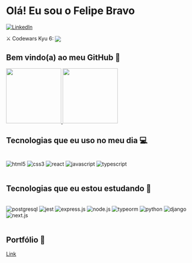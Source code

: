 # Olá! Eu sou o Felipe Bravo

[![LinkedIn](https://img.shields.io/badge/LinkedIn-0077B5?style=for-the-badge&logo=linkedin&logoColor=white)](https://www.linkedin.com/in/feebravo/)

⚔️ Codewars Kyu 6: <a href="https://www.codewars.com/users/felipebravo" target="_blank"> <img align="center" src="https://www.codewars.com/users/felipebravo/badges/small"> </a>

## Bem vindo(a) ao meu GitHub 👋

<div align="left">
    <a href="https://github.com/felipebravo">
      <img height="150em" src="https://github-readme-stats.vercel.app/api?username=felipebravo&theme=tokyonight"/>
      <img height="150em" src="https://github-readme-stats.vercel.app/api/top-langs/?username=felipebravo&theme=tokyonight&hide_border=false&&layout=compact"/>
    </a>
  </div>

## Tecnologias que eu uso no meu dia 💻

<div style='display: inline_block'><br/>
  <img alt='html5'  src='https://img.shields.io/badge/HTML5-E34F26?style=for-the-badge&logo=html5&logoColor=white'/>
  <img alt='css3'  src='https://img.shields.io/badge/CSS3-1572B6?style=for-the-badge&logo=css3&logoColor=white'/>
  <img alt='react'  src='https://img.shields.io/badge/React-20232A?style=for-the-badge&logo=react&logoColor=61DAFB'/>
  <img alt='javascript'  src='https://img.shields.io/badge/JavaScript-F7DF1E?style=for-the-badge&logo=javascript&logoColor=black'/>
  <img alt='typescript'  src='https://img.shields.io/badge/TypeScript-007ACC?style=for-the-badge&logo=typescript&logoColor=white'/>
</div><br/>

## Tecnologias que eu estou estudando 📖

<div style='display: inline_block'><br/>
  <img alt='postgresql' src='https://img.shields.io/badge/PostgreSQL-316192?style=for-the-badge&logo=postgresql&logoColor=white'>
  <img alt='jest' src='https://img.shields.io/badge/Jest-323330?style=for-the-badge&logo=Jest&logoColor=white'>
  <img alt='express.js' src='https://img.shields.io/badge/Express.js-404D59?style=for-the-badge'>
  <img alt='node.js' src='https://img.shields.io/badge/Node.js-43853D?style=for-the-badge&logo=node.js&logoColor=white'>
  <img alt='typeorm' src='https://img.shields.io/badge/TypeORM-E83524?style=for-the-badge&=appveyor'>
  <img alt='python' src='https://img.shields.io/badge/python-3670A0?style=for-the-badge&logo=python&logoColor=ffdd54'>
  <img alt='django' src='https://img.shields.io/badge/django-%23092E20.svg?style=for-the-badge&logo=django&logoColor=white'>
  <img alt='next.js' src='https://img.shields.io/badge/Next-black?style=for-the-badge&logo=next.js&logoColor=white'>
</div><br/>

## Portfólio 📁

<a href="https://portfolio-felipebravo.vercel.app/" target="_blank">Link</a>
